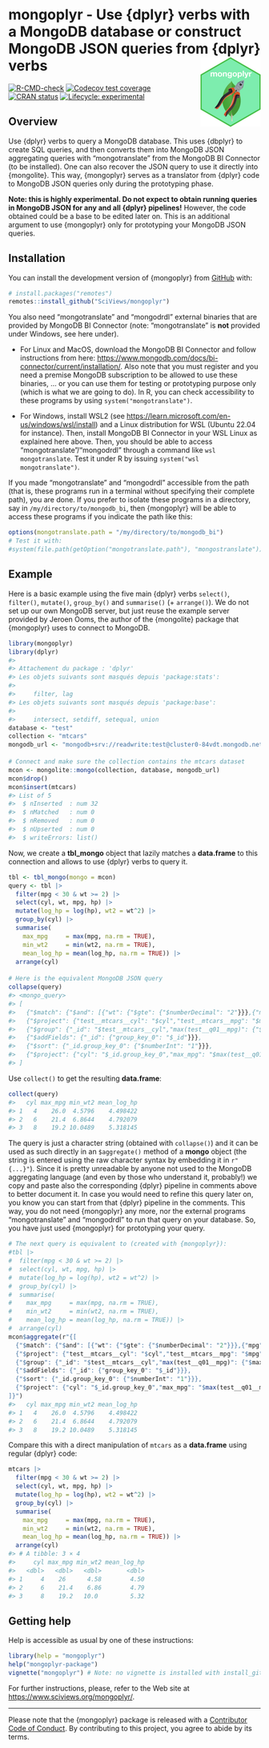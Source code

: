 
<!-- README.md is generated from README.Rmd. Please edit that file -->

# mongoplyr - Use {dplyr} verbs with a MongoDB database or construct MongoDB JSON queries from {dplyr} verbs <a href="https://www.sciviews.org/mongoplyr"><img src="man/figures/logo.png" alt="mongoplyr website" align="right" height="139"/></a>

<!-- badges: start -->

[![R-CMD-check](https://github.com/SciViews/mongoplyr/actions/workflows/R-CMD-check.yaml/badge.svg)](https://github.com/SciViews/mongoplyr/actions/workflows/R-CMD-check.yaml)
[![Codecov test
coverage](https://codecov.io/gh/SciViews/mongoplyr/branch/main/graph/badge.svg)](https://app.codecov.io/gh/SciViews/mongoplyr?branch=main)
[![CRAN
status](https://www.r-pkg.org/badges/version/mongoplyr)](https://CRAN.R-project.org/package=mongoplyr)
[![Lifecycle:
experimental](https://img.shields.io/badge/lifecycle-experimental-orange.svg)](https://lifecycle.r-lib.org/articles/stages.html#experimental)

<!-- badges: end -->

## Overview

Use {dplyr} verbs to query a MongoDB database. This uses {dbplyr} to
create SQL queries, and then converts them into MongoDB JSON aggregating
queries with “mongotranslate” from the MongoDB BI Connector (to be
installed). One can also recover the JSON query to use it directly into
{mongolite}. This way, {mongoplyr} serves as a translator from {dplyr}
code to MongoDB JSON queries only during the prototyping phase.

**Note: this is highly experimental. Do not expect to obtain running
queries in MongoDB JSON for any and all {dplyr} pipelines!** However,
the code obtained could be a base to be edited later on. This is an
additional argument to use {mongoplyr} only for prototyping your MongoDB
JSON queries.

## Installation

You can install the development version of {mongoplyr} from
[GitHub](https://github.com/SciViews/mongoplyr) with:

``` r
# install.packages("remotes")
remotes::install_github("SciViews/mongoplyr")
```

You also need “mongotranslate” and “mongodrdl” external binaries that
are provided by MongoDB BI Connector (note: “mongotranslate” is **not**
provided under Windows, see here under).

- For Linux and MacOS, download the MongoDB BI Connector and follow
  instructions from here:
  <https://www.mongodb.com/docs/bi-connector/current/installation/>.
  Also note that you must register and you need a premise MongoDB
  subscription to be allowed to use these binaries, … or you can use
  them for testing or prototyping purpose only (which is what we are
  going to do). In R, you can check accessibility to these programs by
  using `system("mongotranslate")`.

- For Windows, install WSL2 (see
  <https://learn.microsoft.com/en-us/windows/wsl/install>) and a Linux
  distribution for WSL (Ubuntu 22.04 for instance). Then, install
  MongoDB BI Connector in your WSL Linux as explained here above. Then,
  you should be able to access “mongotranslate”/“mongodrdl” through a
  command like `wsl mongotranslate`. Test it under R by issuing
  `system("wsl mongotranslate")`.

If you made “mongotranslate” and “mongodrdl” accessible from the path
(that is, these programs run in a terminal without specifying their
complete path), you are done. If you prefer to isolate these programs in
a directory, say in `/my/directory/to/mongodb_bi`, then {mongoplyr} will
be able to access these programs if you indicate the path like this:

``` r
options(mongotranslate.path = "/my/directory/to/mongodb_bi")
# Test it with:
#system(file.path(getOption("mongotranslate.path"), "mongostranslate"))
```

## Example

Here is a basic example using the five main {dplyr} verbs `select()`,
`filter()`, `mutate()`, `group_by()` and `summarise()` (+ `arrange()`).
We do not set up our own MongoDB server, but just reuse the example
server provided by Jeroen Ooms, the author of the {mongolite} package
that {mongoplyr} uses to connect to MongoDB.

``` r
library(mongoplyr)
library(dplyr)
#> 
#> Attachement du package : 'dplyr'
#> Les objets suivants sont masqués depuis 'package:stats':
#> 
#>     filter, lag
#> Les objets suivants sont masqués depuis 'package:base':
#> 
#>     intersect, setdiff, setequal, union
database <- "test"
collection <- "mtcars"
mongodb_url <- "mongodb+srv://readwrite:test@cluster0-84vdt.mongodb.net"

# Connect and make sure the collection contains the mtcars dataset
mcon <- mongolite::mongo(collection, database, mongodb_url)
mcon$drop()
mcon$insert(mtcars)
#> List of 5
#>  $ nInserted  : num 32
#>  $ nMatched   : num 0
#>  $ nRemoved   : num 0
#>  $ nUpserted  : num 0
#>  $ writeErrors: list()
```

Now, we create a **tbl_mongo** object that lazily matches a
**data.frame** to this connection and allows to use {dplyr} verbs to
query it.

``` r
tbl <- tbl_mongo(mongo = mcon)
query <- tbl |>
  filter(mpg < 30 & wt >= 2) |>
  select(cyl, wt, mpg, hp) |>
  mutate(log_hp = log(hp), wt2 = wt^2) |>
  group_by(cyl) |>
  summarise(
    max_mpg     = max(mpg, na.rm = TRUE),
    min_wt2     = min(wt2, na.rm = TRUE),
    mean_log_hp = mean(log_hp, na.rm = TRUE)) |>
  arrange(cyl)
  
# Here is the equivalent MongoDB JSON query
collapse(query)
#> <mongo_query>
#> [
#>   {"$match": {"$and": [{"wt": {"$gte": {"$numberDecimal": "2"}}},{"mpg": {"$lt": {"$numberDecimal": "30"}}}]}},
#>   {"$project": {"test__mtcars__cyl": "$cyl","test__mtcars__mpg": "$mpg","ln(test__mtcars__hp)": {"$cond": {"if": {"$gt": ["$hp",{"$literal": {"$numberInt": "0"}}]},"then": {"$ln": ["$hp"]},"else": {"$literal": null}}},"power(test__mtcars__wt,2)": {"$pow": ["$wt",{"$literal": {"$numberDecimal": "2"}}]}}},
#>   {"$group": {"_id": "$test__mtcars__cyl","max(test__q01__mpg)": {"$max": "$test__mtcars__mpg"},"min(test__q01__wt2)": {"$min": "$power(test__mtcars__wt,2)"},"avg(test__q01__log_hp)": {"$avg": "$ln(test__mtcars__hp)"}}},
#>   {"$addFields": {"_id": {"group_key_0": "$_id"}}},
#>   {"$sort": {"_id.group_key_0": {"$numberInt": "1"}}},
#>   {"$project": {"cyl": "$_id.group_key_0","max_mpg": "$max(test__q01__mpg)","min_wt2": "$min(test__q01__wt2)","mean_log_hp": "$avg(test__q01__log_hp)","_id": {"$numberInt": "0"}}}
#> ]
```

Use `collect()` to get the resulting **data.frame**:

``` r
collect(query)
#>   cyl max_mpg min_wt2 mean_log_hp
#> 1   4    26.0  4.5796    4.498422
#> 2   6    21.4  6.8644    4.792079
#> 3   8    19.2 10.0489    5.318145
```

The query is just a character string (obtained with `collapse()`) and it
can be used as such directly in an `$aggregate()` method of a **mongo**
object (the string is entered using the raw character syntax by
embedding it in `r"{...}"`). Since it is pretty unreadable by anyone not
used to the MongoDB aggregating language (and even by those who
understand it, probably!) we copy and paste also the corresponding
{dplyr} pipeline in comments above to better document it. In case you
would need to refine this query later on, you know you can start from
that {dplyr} pipeline in the comments. This way, you do not need
{mongoplyr} any more, nor the external programs “mongotranslate” and
“mongodrdl” to run that query on your database. So, you have just used
{mongoplyr} for prototyping your query.

``` r
# The next query is equivalent to (created with {mongoplyr}):
#tbl |>
#  filter(mpg < 30 & wt >= 2) |>
#  select(cyl, wt, mpg, hp) |>
#  mutate(log_hp = log(hp), wt2 = wt^2) |>
#  group_by(cyl) |>
#  summarise(
#    max_mpg     = max(mpg, na.rm = TRUE),
#    min_wt2     = min(wt2, na.rm = TRUE),
#    mean_log_hp = mean(log_hp, na.rm = TRUE)) |>
#  arrange(cyl)
mcon$aggregate(r"{[
  {"$match": {"$and": [{"wt": {"$gte": {"$numberDecimal": "2"}}},{"mpg": {"$lt": {"$numberDecimal": "30"}}}]}},
  {"$project": {"test__mtcars__cyl": "$cyl","test__mtcars__mpg": "$mpg","ln(test__mtcars__hp)": {"$cond": {"if": {"$gt": ["$hp",{"$literal": {"$numberInt": "0"}}]},"then": {"$ln": ["$hp"]},"else": {"$literal": null}}},"power(test__mtcars__wt,2)": {"$pow": ["$wt",{"$literal": {"$numberDecimal": "2"}}]}}},
  {"$group": {"_id": "$test__mtcars__cyl","max(test__q01__mpg)": {"$max": "$test__mtcars__mpg"},"min(test__q01__wt2)": {"$min": "$power(test__mtcars__wt,2)"},"avg(test__q01__log_hp)": {"$avg": "$ln(test__mtcars__hp)"}}},
  {"$addFields": {"_id": {"group_key_0": "$_id"}}},
  {"$sort": {"_id.group_key_0": {"$numberInt": "1"}}},
  {"$project": {"cyl": "$_id.group_key_0","max_mpg": "$max(test__q01__mpg)","min_wt2": "$min(test__q01__wt2)","mean_log_hp": "$avg(test__q01__log_hp)","_id": {"$numberInt": "0"}}}
]}")
#>   cyl max_mpg min_wt2 mean_log_hp
#> 1   4    26.0  4.5796    4.498422
#> 2   6    21.4  6.8644    4.792079
#> 3   8    19.2 10.0489    5.318145
```

Compare this with a direct manipulation of `mtcars` as a **data.frame**
using regular {dplyr} code:

``` r
mtcars |>
  filter(mpg < 30 & wt >= 2) |>
  select(cyl, wt, mpg, hp) |>
  mutate(log_hp = log(hp), wt2 = wt^2) |>
  group_by(cyl) |>
  summarise(
    max_mpg     = max(mpg, na.rm = TRUE),
    min_wt2     = min(wt2, na.rm = TRUE),
    mean_log_hp = mean(log_hp, na.rm = TRUE)) |>
  arrange(cyl)
#> # A tibble: 3 × 4
#>     cyl max_mpg min_wt2 mean_log_hp
#>   <dbl>   <dbl>   <dbl>       <dbl>
#> 1     4    26      4.58        4.50
#> 2     6    21.4    6.86        4.79
#> 3     8    19.2   10.0         5.32
```

## Getting help

Help is accessible as usual by one of these instructions:

``` r
library(help = "mongoplyr")
help("mongoplyr-package")
vignette("mongoplyr") # Note: no vignette is installed with install_github()
```

For further instructions, please, refer to the Web site at
<https://www.sciviews.org/mongoplyr/>.

------------------------------------------------------------------------

Please note that the {mongoplyr} package is released with a [Contributor
Code of
Conduct](https://contributor-covenant.org/version/2/1/CODE_OF_CONDUCT.html).
By contributing to this project, you agree to abide by its terms.
